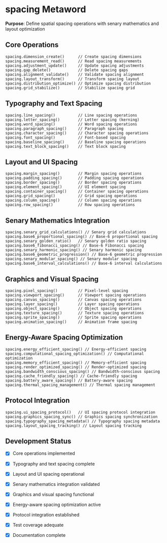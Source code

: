 # spacing Metaword

**Purpose**: Define spatial spacing operations with senary mathematics and layout optimization

## Core Operations

```hyphos
spacing.dimension_create()      // Create spacing dimensions
spacing.measurement_read()      // Read spacing measurements
spacing.adjustment_update()     // Update spacing adjustments
spacing.gap_delete()            // Delete spacing gaps
spacing.alignment_validate()    // Validate spacing alignment
spacing.layout_transform()      // Transform spacing layout
spacing.distribution_optimize() // Optimize spacing distribution
spacing.grid_stabilize()        // Stabilize spacing grid
```

## Typography and Text Spacing

```hyphos
spacing.line_spacing()          // Line spacing operations
spacing.letter_spacing()        // Letter spacing (kerning)
spacing.word_spacing()          // Word spacing operations
spacing.paragraph_spacing()     // Paragraph spacing
spacing.character_spacing()     // Character spacing operations
spacing.font_spacing()          // Font-based spacing
spacing.baseline_spacing()      // Baseline spacing operations
spacing.text_block_spacing()    // Text block spacing
```

## Layout and UI Spacing

```hyphos
spacing.margin_spacing()        // Margin spacing operations
spacing.padding_spacing()       // Padding spacing operations
spacing.border_spacing()        // Border spacing operations
spacing.element_spacing()       // UI element spacing
spacing.container_spacing()     // Container spacing operations
spacing.grid_spacing()          // Grid spacing operations
spacing.column_spacing()        // Column spacing operations
spacing.row_spacing()           // Row spacing operations
```

## Senary Mathematics Integration

```hyphos
spacing.senary_grid_calculations() // Senary grid calculations
spacing.base6_proportional_spacing() // Base-6 proportional spacing
spacing.senary_golden_ratio()   // Senary golden ratio spacing
spacing.base6_fibonacci_spacing() // Base-6 Fibonacci spacing
spacing.senary_harmonic_spacing() // Senary harmonic spacing
spacing.base6_geometric_progression() // Base-6 geometric progression
spacing.senary_modular_spacing() // Senary modular spacing
spacing.base6_interval_calculations() // Base-6 interval calculations
```

## Graphics and Visual Spacing

```hyphos
spacing.pixel_spacing()         // Pixel-level spacing
spacing.viewport_spacing()      // Viewport spacing operations
spacing.canvas_spacing()        // Canvas spacing operations
spacing.layer_spacing()         // Layer spacing operations
spacing.object_spacing()        // Object spacing operations
spacing.texture_spacing()       // Texture spacing operations
spacing.sprite_spacing()        // Sprite spacing operations
spacing.animation_spacing()     // Animation frame spacing
```

## Energy-Aware Spacing Optimization

```hyphos
spacing.energy_efficient_spacing() // Energy-efficient spacing
spacing.computational_spacing_optimization() // Computational optimization
spacing.memory_efficient_spacing() // Memory-efficient spacing
spacing.render_optimized_spacing() // Render-optimized spacing
spacing.bandwidth_conscious_spacing() // Bandwidth-conscious spacing
spacing.cache_friendly_spacing() // Cache-friendly spacing
spacing.battery_aware_spacing() // Battery-aware spacing
spacing.thermal_spacing_management() // Thermal spacing management
```

## Protocol Integration

```hyphos
spacing.ui_spacing_protocol()   // UI spacing protocol integration
spacing.graphics_spacing_sync() // Graphics spacing synchronization
spacing.typography_spacing_metadata() // Typography spacing metadata
spacing.layout_spacing_tracking() // Layout spacing tracking
```

## Development Status

- [x] Core operations implemented
- [x] Typography and text spacing complete
- [x] Layout and UI spacing operational
- [x] Senary mathematics integration validated
- [x] Graphics and visual spacing functional
- [x] Energy-aware spacing optimization active
- [x] Protocol integration established
- [x] Test coverage adequate
- [x] Documentation complete

